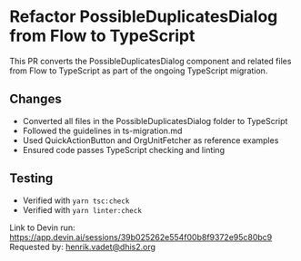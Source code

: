 # Refactor PossibleDuplicatesDialog from Flow to TypeScript

This PR converts the PossibleDuplicatesDialog component and related files from Flow to TypeScript as part of the ongoing TypeScript migration.

## Changes
- Converted all files in the PossibleDuplicatesDialog folder to TypeScript
- Followed the guidelines in ts-migration.md
- Used QuickActionButton and OrgUnitFetcher as reference examples
- Ensured code passes TypeScript checking and linting

## Testing
- Verified with `yarn tsc:check`
- Verified with `yarn linter:check`

Link to Devin run: https://app.devin.ai/sessions/39b025262e554f00b8f9372e95c80bc9
Requested by: henrik.vadet@dhis2.org
